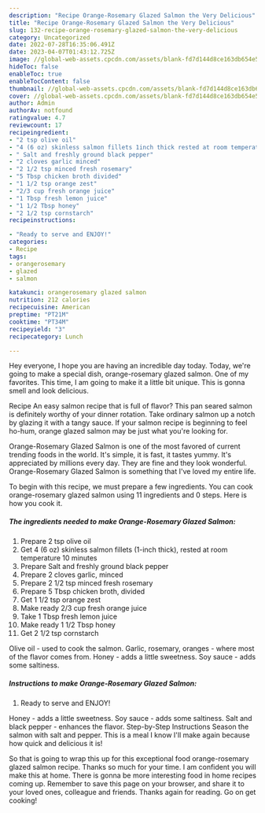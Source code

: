 ```yaml
---
description: "Recipe Orange-Rosemary Glazed Salmon the Very Delicious"
title: "Recipe Orange-Rosemary Glazed Salmon the Very Delicious"
slug: 132-recipe-orange-rosemary-glazed-salmon-the-very-delicious
category: Uncategorized
date: 2022-07-28T16:35:06.491Z
date: 2023-04-07T01:43:12.725Z
image: //global-web-assets.cpcdn.com/assets/blank-fd7d144d8ce163db654e5a02c40b08a2775adb7897d16e4062681dc7e1b2800f.png
hideToc: false
enableToc: true
enableTocContent: false
thumbnail: //global-web-assets.cpcdn.com/assets/blank-fd7d144d8ce163db654e5a02c40b08a2775adb7897d16e4062681dc7e1b2800f.png
cover: //global-web-assets.cpcdn.com/assets/blank-fd7d144d8ce163db654e5a02c40b08a2775adb7897d16e4062681dc7e1b2800f.png
author: Admin
authorAv: notfound
ratingvalue: 4.7
reviewcount: 17
recipeingredient:
- "2 tsp olive oil"
- "4 (6 oz) skinless salmon fillets 1inch thick rested at room temperature 10 minutes"
- " Salt and freshly ground black pepper"
- "2 cloves garlic minced"
- "2 1/2 tsp minced fresh rosemary"
- "5 Tbsp chicken broth divided"
- "1 1/2 tsp orange zest"
- "2/3 cup fresh orange juice"
- "1 Tbsp fresh lemon juice"
- "1 1/2 Tbsp honey"
- "2 1/2 tsp cornstarch"
recipeinstructions:

- "Ready to serve and ENJOY!"
categories:
- Recipe
tags:
- orangerosemary
- glazed
- salmon

katakunci: orangerosemary glazed salmon 
nutrition: 212 calories
recipecuisine: American
preptime: "PT21M"
cooktime: "PT34M"
recipeyield: "3"
recipecategory: Lunch

---
```



Hey everyone, I hope you are having an incredible day today. Today, we're going to make a special dish, orange-rosemary glazed salmon. One of my favorites. This time, I am going to make it a little bit unique. This is gonna smell and look delicious.

Recipe An easy salmon recipe that is full of flavor? This pan seared salmon is definitely worthy of your dinner rotation. Take ordinary salmon up a notch by glazing it with a tangy sauce. If your salmon recipe is beginning to feel ho-hum, orange glazed salmon may be just what you&#39;re looking for.

Orange-Rosemary Glazed Salmon is one of the most favored of current trending foods in the world. It's simple, it is fast, it tastes yummy. It's appreciated by millions every day. They are fine and they look wonderful. Orange-Rosemary Glazed Salmon is something that I've loved my entire life.


To begin with this recipe, we must prepare a few ingredients. You can cook orange-rosemary glazed salmon using 11 ingredients and 0 steps. Here is how you cook it.

<!--inarticleads1-->

##### The ingredients needed to make Orange-Rosemary Glazed Salmon:

1. Prepare 2 tsp olive oil
1. Get 4 (6 oz) skinless salmon fillets (1-inch thick), rested at room temperature 10 minutes
1. Prepare  Salt and freshly ground black pepper
1. Prepare 2 cloves garlic, minced
1. Prepare 2 1/2 tsp minced fresh rosemary
1. Prepare 5 Tbsp chicken broth, divided
1. Get 1 1/2 tsp orange zest
1. Make ready 2/3 cup fresh orange juice
1. Take 1 Tbsp fresh lemon juice
1. Make ready 1 1/2 Tbsp honey
1. Get 2 1/2 tsp cornstarch


Olive oil - used to cook the salmon. Garlic, rosemary, oranges - where most of the flavor comes from. Honey - adds a little sweetness. Soy sauce - adds some saltiness. 

<!--inarticleads2-->

##### Instructions to make Orange-Rosemary Glazed Salmon:


1. Ready to serve and ENJOY!

Honey - adds a little sweetness. Soy sauce - adds some saltiness. Salt and black pepper - enhances the flavor. Step-by-Step Instructions Season the salmon with salt and pepper. This is a meal I know I&#39;ll make again because how quick and delicious it is! 

So that is going to wrap this up for this exceptional food orange-rosemary glazed salmon recipe. Thanks so much for your time. I am confident you will make this at home. There is gonna be more interesting food in home recipes coming up. Remember to save this page on your browser, and share it to your loved ones, colleague and friends. Thanks again for reading. Go on get cooking!

